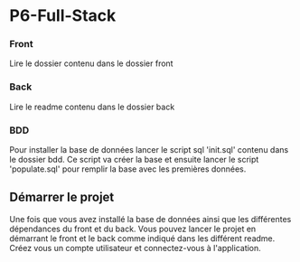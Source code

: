# P6-Full-Stack

### Front

Lire le dossier contenu dans le dossier front

### Back

Lire le readme contenu dans le dossier back

### BDD

Pour installer la base de données lancer le script sql 'init.sql' contenu dans le dossier bdd.
Ce script va créer la base et ensuite lancer le script 'populate.sql' pour remplir la base avec les premières données.

## Démarrer le projet
Une fois que vous avez installé la base de données ainsi que les différentes dépendances du front et du back. 
Vous pouvez lancer le projet en démarrant le front et le back comme indiqué dans les différent readme.
Créez vous un compte utilisateur et connectez-vous à l'application.
